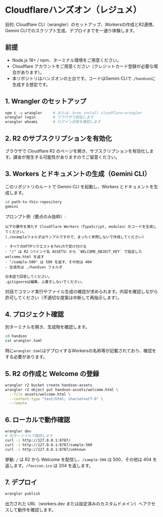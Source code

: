 # Cloudflareハンズオン（レジュメ）

目的: Cloudflare CLI（wrangler）のセットアップ、Workersの作成とR2連携、Gemini CLIでのスクリプト生成、デプロイまでを一通り体験します。

## 前提
- Node.js 18+ / npm、ターミナル環境をご用意ください。
- Cloudflare アカウントをご用意ください（クレジットカード登録が必要な場合があります）。
- 本リポジトリはハンズオンの土台です。コードはGemini CLIで`./handson`に生成する想定です。

## 1. Wrangler のセットアップ
```sh
npm i -g wrangler     # または: brew install cloudflare-wrangler
wrangler login        # ブラウザで認証します
wrangler whoami       # ログイン状態を確認します
```

## 2. R2 のサブスクリプションを有効化
ブラウザで Cloudflare R2 のページを開き、サブスクリプションを有効化します。課金が発生する可能性がありますのでご留意ください。

## 3. Workers とドキュメントの生成（Gemini CLI）
このリポジトリのルートで Gemini CLI を起動し、Workers とドキュメントを生成します。

```sh
cd path-to-this-repository
gemini
```

プロンプト例（要点のみ抜粋）:
```
以下の要件を満たす Cloudflare Workers（TypeScript, modules）のコードを生成してください。
(./exampleフォルダはサンプルですので、まったく参照しないで作成してください)

- すべてのHTTPリクエストをfetchで受け付ける
- "/" は R2（バインド名 ASSETS）から `WELCOME_OBJECT_KEY` で指定した welcome.html を返す
- "/sample-500" は 500 を返す、その他は 404
- 生成先は ./handson フォルダ

日本語で回答してください。
.gitignoreは編集、上書きしないでください。
```
対話でコマンド実行やファイル生成の確認が求められます。内容を確認しながら許可してください（不適切な提案は中断して再指示します）。

## 4. プロジェクト確認
別ターミナルを開き、生成物を確認します。
```sh
cd handson
cat wrangler.toml
```

特に`wrangler.toml`はデプロイするWorkersの名称等が記載されており、確認をする必要があります。

## 5. R2 の作成と Welcome の登録
```sh
wrangler r2 bucket create handson-assets
wrangler r2 object put handson-assets/welcome.html \
  --file assets/welcome.html \
  --content-type "text/html; charset=utf-8" \
  --remote
```

## 6. ローカルで動作確認
```sh
wrangler dev
# 別ターミナルで確認します
curl -i http://127.0.0.1:8787/
curl -i http://127.0.0.1:8787/sample-500
curl -i http://127.0.0.1:8787/unknown
```
挙動: `/` は R2 から Welcome を配信し、`/sample-500` は 500、その他は 404 を返します。`/favicon.ico` は 204 を返します。

## 7. デプロイ
```sh
wrangler publish
```
出力された URL（workers.dev または設定済みのカスタムドメイン）へアクセスして動作を確認します。
